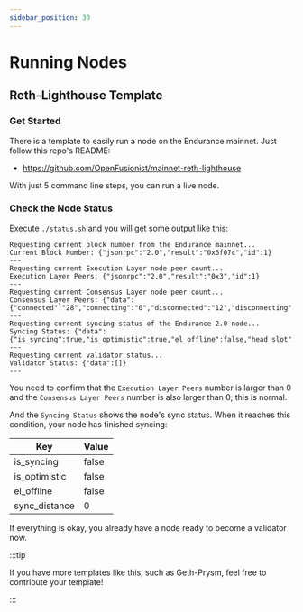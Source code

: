 ```yaml
---
sidebar_position: 30
---
```


# Running Nodes

## Reth-Lighthouse Template

### Get Started

There is a template to easily run a node on the Endurance mainnet. Just follow this repo's README:

- https://github.com/OpenFusionist/mainnet-reth-lighthouse

With just 5 command line steps, you can run a live node.

### Check the Node Status

Execute `./status.sh` and you will get some output like this:

```
Requesting current block number from the Endurance mainnet...
Current Block Number: {"jsonrpc":"2.0","result":"0x6f07c","id":1}
---
Requesting current Execution Layer node peer count...
Execution Layer Peers: {"jsonrpc":"2.0","result":"0x3","id":1}
---
Requesting current Consensus Layer node peer count...
Consensus Layer Peers: {"data":{"connected":"28","connecting":"0","disconnected":"12","disconnecting":"0"}}
---
Requesting current syncing status of the Endurance 2.0 node...
Syncing Status: {"data":{"is_syncing":true,"is_optimistic":true,"el_offline":false,"head_slot":"455903","sync_distance":"155461"}}
---
Requesting current validator status...
Validator Status: {"data":[]}
---
```

You need to confirm that the `Execution Layer Peers` number is larger than 0 and the `Consensus Layer Peers` number is also larger than 0; this is normal.

And the `Syncing Status` shows the node's sync status. When it reaches this condition, your node has finished syncing:

|Key|Value|
|---|---|
|is_syncing|false|
|is_optimistic|false|
|el_offline|false|
|sync_distance|0|

If everything is okay, you already have a node ready to become a validator now.

:::tip

If you have more templates like this, such as Geth-Prysm, feel free to contribute your template!

:::
